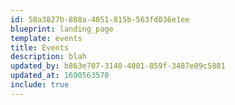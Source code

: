 ```yaml
---
id: 58a3827b-888a-4051-815b-563fd036e1ee
blueprint: landing_page
template: events
title: Events
description: blah
updated_by: b863e707-3140-4001-859f-3487e09c5881
updated_at: 1690563570
include: true
---
```

